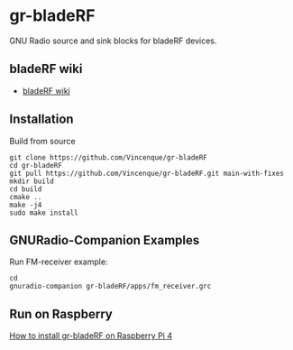 # gr-bladeRF

GNU Radio source and sink blocks for bladeRF devices.

## bladeRF wiki

* [bladeRF wiki](https://github.com/Nuand/bladeRF/wiki)

## Installation

Build from source

    git clone https://github.com/Vincenque/gr-bladeRF
    cd gr-bladeRF
    git pull https://github.com/Vincenque/gr-bladeRF.git main-with-fixes 
    mkdir build
    cd build
    cmake ..
    make -j4
    sudo make install

## GNURadio-Companion Examples
Run FM-receiver example:

    cd 
    gnuradio-companion gr-bladeRF/apps/fm_receiver.grc

## Run on Raspberry
   
   [How to install gr-bladeRF on Raspberry Pi 4
](raspberry/)



